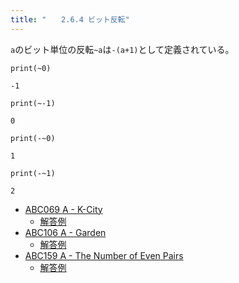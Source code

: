 ```yaml
---
title: "　　2.6.4 ビット反転"
---
```


`a`のビット単位の反転`~a`は`-(a+1)`として定義されている。

```python:サンプルコード
print(~0)
```

```text:実行結果
-1
```

```python:サンプルコード
print(~-1)
```

```text:実行結果
0
```

```python:サンプルコード
print(-~0)
```

```text:実行結果
1
```

```python:サンプルコード
print(-~1)
```

```text:実行結果
2
```

- [ABC069 A - K-City](https://atcoder.jp/contests/abc069/tasks/abc069_a)
    - [解答例](https://atcoder.jp/contests/abc069/submissions/15403679)
- [ABC106 A - Garden](https://atcoder.jp/contests/abc106/tasks/abc106_a)
    - [解答例](https://atcoder.jp/contests/abc106/submissions/15403685)
- [ABC159 A - The Number of Even Pairs](https://atcoder.jp/contests/abc159/tasks/abc159_a)
    - [解答例](https://atcoder.jp/contests/abc159/submissions/15403691)